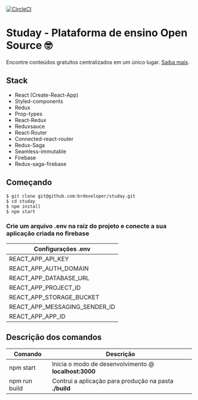 [![CircleCI](https://circleci.com/gh/r-park/soundcloud-redux.svg?style=shield&circle-token=f1dddd8dfa05f08655f30b7d7451d23360f63652)](https://circleci.com/gh/r-park/soundcloud-redux)


# Studay - Plataforma de ensino Open Source 🤓

Encontre conteúdos gratuitos centralizados em um único lugar. [Saiba mais](https://medium.com/@brunoandrade.me/construindo-uma-plataforma-de-ensino-open-source-para-a-comunidade-de-tecnologia-d6fb11b280ec).


Stack
-----

- React (Create-React-App)
- Styled-components
- Redux
- Prop-types
- React-Redux
- Reduxsauce
- React-Router
- Connected-react-router
- Redux-Saga
- Seamless-immutable
- Firebase
- Redux-saga-firebase

Começando
-----------

```shell
$ git clone git@github.com:brdeveloper/studay.git
$ cd studay
$ npm install
$ npm start
```

### Crie um arquivo .env na raiz do projeto e conecte a sua aplicação criada no firebase
|Configurações .env|
|---|
|REACT_APP_API_KEY|
|REACT_APP_AUTH_DOMAIN|
|REACT_APP_DATABASE_URL|
|REACT_APP_PROJECT_ID|
|REACT_APP_STORAGE_BUCKET|
|REACT_APP_MESSAGING_SENDER_ID|
|REACT_APP_APP_ID|


Descrição dos comandos
------------

|Comando|Descrição|
|---|---|
|npm start|Inicia o modo de desenvolvimento @ **localhost:3000**|
|npm run build|Contrui a aplicação para produção na pasta **./build**|
